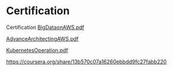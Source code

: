 # Certification
Certification
[BigDataonAWS.pdf](https://github.com/ellisme81/Certification/files/7967179/BigDataonAWS.pdf)


[AdvanceArchitectingAWS.pdf](https://github.com/ellisme81/Certification/files/7967213/AdvanceArchitectingAWS.pdf)


[KubernetesOperation.pdf](https://github.com/ellisme81/Certification/files/7967214/KubernetesOperation.pdf)



https://coursera.org/share/13b570c07a16260ebbdd9fc27fabb220









